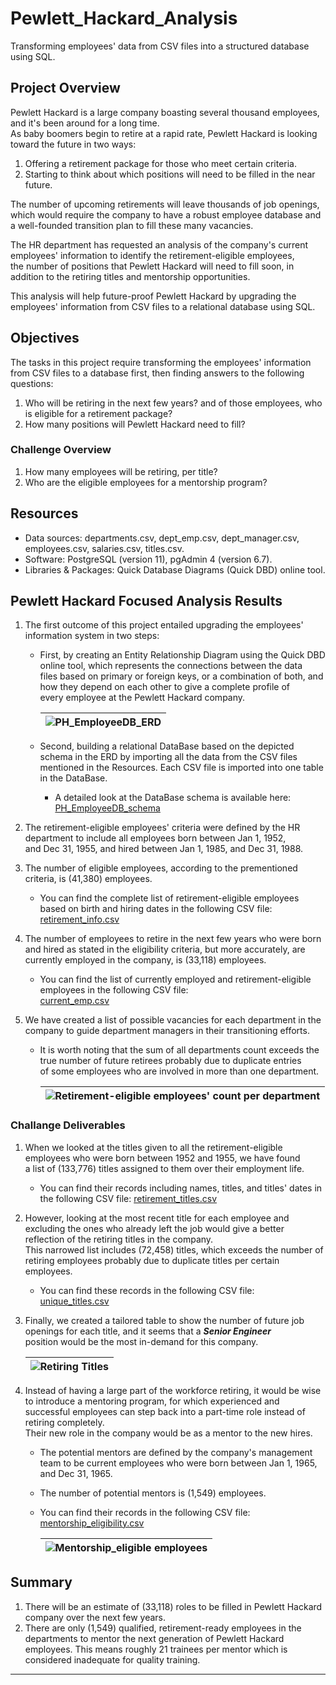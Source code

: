 # Pewlett_Hackard_Analysis
Transforming employees' data from CSV files into a structured database using SQL.

## Project Overview
Pewlett Hackard is a large company boasting several thousand employees, and it's been around for a long time.<br>
As baby boomers begin to retire at a rapid rate, Pewlett Hackard is looking toward the future in two ways: <br>
1. Offering a retirement package for those who meet certain criteria.
2. Starting to think about which positions will need to be filled in the near future. 

The number of upcoming retirements will leave thousands of job openings, which would require the company to have a robust employee database and a well-founded transition plan to fill these many vacancies.<br>

The HR department has requested an analysis of the company's current employees' information to identify the retirement-eligible employees, <br>
the number of positions that Pewlett Hackard will need to fill soon, in addition to the retiring titles and mentorship opportunities. <br>

This analysis will help future-proof Pewlett Hackard by upgrading the employees' information from CSV files to a relational database using SQL. <br>

## Objectives
The tasks in this project require transforming the employees' information from CSV files to a database first, then finding answers to the following questions:
1. Who will be retiring in the next few years? and of those employees, who is eligible for a retirement package?
2. How many positions will Pewlett Hackard need to fill? 

### Challenge Overview
1. How many employees will be retiring, per title?
2. Who are the eligible employees for a mentorship program?

## Resources
- Data sources: departments.csv, dept_emp.csv, dept_manager.csv, employees.csv, salaries.csv, titles.csv.
- Software: PostgreSQL (version 11), pgAdmin 4 (version 6.7).
- Libraries & Packages: Quick Database Diagrams (Quick DBD) online tool.

## Pewlett Hackard Focused Analysis Results
1. The first outcome of this project entailed upgrading the employees' information system in two steps:
    - First, by creating an Entity Relationship Diagram using the Quick DBD online tool, which represents the connections between the data<br>
      files based on primary or foreign keys, or a combination of both, and how they depend on each other to give a complete profile of<br>
      every employee at the Pewlett Hackard company.<br>
      
      |![PH_EmployeeDB_ERD](./Images/EmployeeDB_ERD.png)|
      |-|
      
    - Second, building a relational DataBase based on the depicted schema in the ERD by importing all the data from the CSV files<br>
      mentioned in the Resources. Each CSV file is imported into one table in the DataBase.
      - A detailed look at the DataBase schema is available here: [PH_EmployeeDB_schema](https://github.com/Magzzie/Pewlett_Hackard_Analysis/blob/main/schema.sql)
      
2. The retirement-eligible employees' criteria were defined by the HR department to include all employees born between Jan 1, 1952, <br>
    and Dec 31, 1955, and hired between Jan 1, 1985, and Dec 31, 1988. 
3. The number of eligible employees, according to the prementioned criteria, is (41,380) employees. 
    - You can find the complete list of retirement-eligible employees based on birth and hiring dates in the following CSV file:<br>
      [retirement_info.csv](https://github.com/Magzzie/Pewlett_Hackard_Analysis/blob/main/Data/retirement_info.csv)
4. The number of employees to retire in the next few years who were born and hired as stated in the eligibility criteria, but more accurately, are currently employed in the company, is (33,118) employees.
    - You can find the list of currently employed and retirement-eligible employees in the following CSV file:<br>
      [current_emp.csv](https://github.com/Magzzie/Pewlett_Hackard_Analysis/blob/main/Data/current_emp.csv)
5. We have created a list of possible vacancies for each department in the company to guide department managers in their transitioning efforts.<br>
    - It is worth noting that the sum of all departments count exceeds the true number of future retirees probably due to duplicate entries<br>
      of some employees who are involved in more than one department.<br>
      
      |![Retirement-eligible employees' count per department](./Images/count_retiring_dept_name.png)|
      |-|


### Challange Deliverables
1. When we looked at the titles given to all the retirement-eligible employees who were born between 1952 and 1955, we have found <br>
   a list of (133,776) titles assigned to them over their employment life.<br>
      - You can find their records including names, titles, and titles' dates in the following CSV file: [retirement_titles.csv](https://github.com/Magzzie/Pewlett_Hackard_Analysis/blob/main/Data/retirement_titles.csv)
2. However, looking at the most recent title for each employee and excluding the ones who already left the job would give a better reflection of the retiring titles in the company.<br> This narrowed list includes (72,458) titles, which exceeds the number of retiring employees probably due to duplicate titles per certain employees.<br> 
      - You can find these records in the following CSV file: [unique_titles.csv](https://github.com/Magzzie/Pewlett_Hackard_Analysis/blob/main/Data/unique_titles.csv)
3. Finally, we created a tailored table to show the number of future job openings for each title, and it seems that a ***Senior Engineer*** <br>
    position would be the most in-demand for this company. <br>
    
    |![Retiring Titles](./Images/retiring_titles.png)|
    |-|
    
4. Instead of having a large part of the workforce retiring, it would be wise to introduce a mentoring program, for which experienced and successful employees can step back into a part-time role instead of retiring completely. <br> Their new role in the company would be as a mentor to the new hires.
   - The potential mentors are defined by the company's management team to be current employees who were born between Jan 1, 1965, and Dec 31, 1965. 
   - The number of potential mentors is (1,549) employees. 
   - You can find their records in the following CSV file: [mentorship_eligibility.csv](https://github.com/Magzzie/Pewlett_Hackard_Analysis/blob/main/Data/mentorship_eligibility.csv)<br>
    

        |![Mentorship_eligible employees](./Images/mentorship_eligibility.png)|
        |-|

## Summary
1. There will be an estimate of (33,118) roles to be filled in Pewlett Hackard company over the next few years. 
2. There are only (1,549) qualified, retirement-ready employees in the departments to mentor the next generation of Pewlett Hackard employees. This means roughly 21 trainees per mentor which is considered inadequate for quality training.  

---
